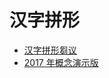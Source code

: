 # 汉字拼形
* [汉字拼形芻议](proposal.md)
* [2017 年概念演示版](https://github.com/accelon/hzpx/releases/download/legacy2017/hzpx-2017.zip)